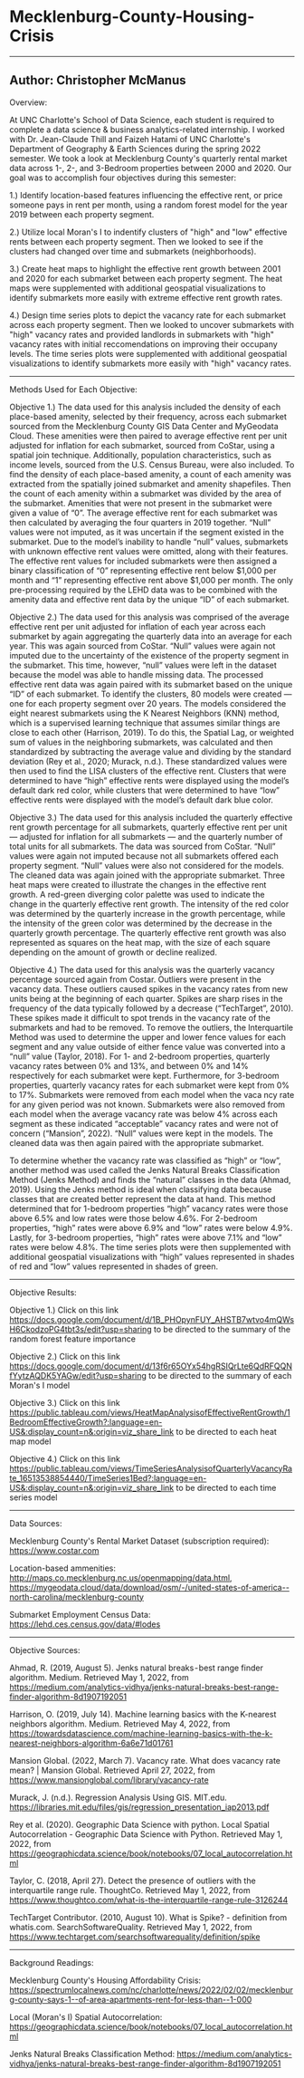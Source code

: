 # Mecklenburg-County-Housing-Crisis
----
Author: Christopher McManus
----
Overview:

At UNC Charlotte's School of Data Science, each student is required to complete a data science & business analytics-related internship. I worked with Dr. Jean-Claude Thill and Faizeh Hatami of UNC Charlotte's Department of Geography & Earth Sciences during the spring 2022 semester. We took a look at Mecklenburg County's quarterly rental market data across 1-, 2-, and 3-Bedroom properties between 2000 and 2020. Our goal was to accomplish four objectives during this semester:

1.) Identify location-based features influencing the effective rent, or price someone pays in rent per month, using a random forest model for the year 2019 between each property segment. 

2.) Utilize local Moran's I to indentify clusters of "high" and "low" effective rents between each property segment. Then we looked to see if the clusters had changed over time and submarkets (neighborhoods).

3.) Create heat maps to highlight the effective rent growth between 2001 and 2020 for each submarket between each property segment. The heat maps were supplemented with additional geospatial visualizations to identify submarkets more easily with extreme effective rent growth rates. 

4.) Design time series plots to depict the vacancy rate for each submarket across each property segment. Then we looked to uncover submarkets with "high" vacancy rates and provided landlords in submarkets with "high" vacancy rates with initial reccomendations on improving their occupany levels. The time series plots were supplemented with additional geospatial visualizations to identify submarkets more easily with "high" vacancy rates.

----
Methods Used for Each Objective:

Objective 1.) The data used for this analysis included the density of each place-based amenity, selected by their frequency, across each submarket sourced from the Mecklenburg County GIS Data Center and MyGeodata Cloud. These amenities were then paired to average effective rent per unit adjusted for inflation for each submarket, sourced from CoStar, using a spatial join technique. Additionally, population characteristics, such as income levels, sourced from the U.S. Census Bureau, were also included. To find the density of each place-based amenity, a count of each amenity was extracted from the spatially joined submarket and amenity shapefiles. Then the count of each amenity within a submarket was divided by the area of the submarket. Amenities that were not present in the submarket were given a value of “0”. The average effective rent for each submarket was then calculated by averaging the four quarters in 2019 together. “Null” values were not imputed, as it was uncertain if the segment existed in the submarket. Due to the model’s inability to handle “null” values, submarkets with unknown effective rent values were omitted, along with their features. The effective rent values for included submarkets were then assigned a binary classification of “0” representing effective rent below $1,000 per month and “1” representing effective rent above $1,000 per month. The only pre-processing required by the LEHD data was to be combined with the amenity data and effective rent data by the unique “ID” of each submarket. 

Objective 2.) The data used for this analysis was comprised of the average effective rent per unit adjusted for inflation of each year across each submarket by again aggregating the quarterly data into an average for each year. This was again sourced from CoStar. “Null” values were again not imputed due to the uncertainty of the existence of the property segment in the submarket. This time, however, “null” values were left in the dataset because the model was able to handle missing data. The processed effective rent data was again paired with its submarket based on the unique “ID” of each submarket. To identify the clusters, 80 models were created — one for each property segment over 20 years. The models considered the eight nearest submarkets using the K Nearest Neighbors (KNN) method, which is a supervised learning technique that assumes similar things are close to each other (Harrison, 2019). To do this, the Spatial Lag, or weighted sum of values in the neighboring submarkets, was calculated and then standardized by subtracting the average value and dividing by the standard deviation (Rey et al., 2020; Murack, n.d.). These standardized values were then used to find the LISA clusters of the effective rent. Clusters that were determined to have “high” effective rents were displayed using the model’s default dark red color, while clusters that were determined to have “low” effective rents were displayed with the model’s default dark blue color.

Objective 3.) The data used for this analysis included the quarterly effective rent growth percentage for all submarkets, quarterly effective rent per unit — adjusted for inflation for all submarkets — and the quarterly number of total units for all submarkets. The data was sourced from CoStar. “Null” values were again not imputed because not all submarkets offered each property segment. “Null” values were also not considered for the models. The cleaned data was again joined with the appropriate submarket. Three heat maps were created to illustrate the changes in the effective rent growth. A red-green diverging color palette was used to indicate the change in the quarterly effective rent growth. The intensity of the red color was determined by the quarterly increase in the growth percentage, while the intensity of the green color was determined by the decrease in the quarterly growth percentage. The quarterly effective rent growth was also represented as squares on the heat map, with the size of each square depending on the amount of growth or decline realized. 

Objective 4.) The data used for this analysis was the quarterly vacancy percentage sourced again from Costar. Outliers were present in the vacancy data. These outliers caused spikes in the vacancy rates from new units being at the beginning of each quarter. Spikes are sharp rises in the frequency of the data typically followed by a decrease (“TechTarget”, 2010). These spikes made it difficult to spot trends in the vacancy rate of the submarkets and had to be removed. To remove the outliers, the Interquartile Method was used to determine the upper and lower fence values for each segment and any value outside of either fence value was converted into a “null” value (Taylor, 2018). For 1- and 2-bedroom properties, quarterly vacancy rates between 0% and 13%, and between 0% and 14% respectively for each submarket were kept. Furthermore, for 3-bedroom properties, quarterly vacancy rates for each submarket were kept from 0% to 17%. Submarkets were removed from each model when the vaca ncy rate for any given period was not known. Submarkets were also removed from each model when the average vacancy rate was below 4% across each segment as these indicated “acceptable” vacancy rates and were not of concern (“Mansion”, 2022). “Null” values were kept in the models. The cleaned data was then again paired with the appropriate submarket.

To determine whether the vacancy rate was classified as “high” or “low”, another method was used called the Jenks Natural Breaks Classification Method (Jenks Method) and finds the “natural” classes in the data (Ahmad, 2019). Using the Jenks method is ideal when classifying data because classes that are created better represent the data at hand. This method determined that for 1-bedroom properties “high” vacancy rates were those above 6.5% and low rates were those below 4.6%. For 2-bedroom properties, “high” rates were above 6.9% and “low” rates were below 4.9%. Lastly, for 3-bedroom properties, “high” rates were above 7.1% and “low” rates were below 4.8%. The time series plots were then supplemented with additional geospatial visualizations with “high” values represented in shades of red and “low” values represented in shades of green.

----
Objective Results:

Objective 1.) Click on this link https://docs.google.com/document/d/1B_PHOpynFUY_AHSTB7wtvo4mQWsH6CkodzoPG4tbt3s/edit?usp=sharing to be directed to the summary of the random forest feature importance

Objective 2.) Click on this link https://docs.google.com/document/d/13f6r65OYx54hgRSIQrLte6QdRFQQNfYytzAQDK5YAGw/edit?usp=sharing to be directed to the summary of each Moran's I model

Objective 3.) Click on this link https://public.tableau.com/views/HeatMapAnalysisofEffectiveRentGrowth/1BedroomEffectiveGrowth?:language=en-US&:display_count=n&:origin=viz_share_link to be directed to each heat map model

Objective 4.) Click on this link https://public.tableau.com/views/TimeSeriesAnalysisofQuarterlyVacancyRate_16513538854440/TimeSeries1Bed?:language=en-US&:display_count=n&:origin=viz_share_link to be directed to each time series model

----
Data Sources:

Mecklenburg County's Rental Market Dataset (subscription required): https://www.costar.com

Location-based ammenities: http://maps.co.mecklenburg.nc.us/openmapping/data.html, https://mygeodata.cloud/data/download/osm/-/united-states-of-america--north-carolina/mecklenburg-county
                           
Submarket Employment Census Data: https://lehd.ces.census.gov/data/#lodes

----
Objective Sources:

Ahmad, R. (2019, August 5). Jenks natural breaks - best range finder algorithm. Medium. Retrieved May 1, 2022, from https://medium.com/analytics-vidhya/jenks-natural-breaks-best-range-finder-algorithm-8d1907192051 

Harrison, O. (2019, July 14). Machine learning basics with the K-nearest neighbors algorithm. Medium. Retrieved May 4, 2022, from https://towardsdatascience.com/machine-learning-basics-with-the-k-nearest-neighbors-algorithm-6a6e71d01761

Mansion Global. (2022, March 7). Vacancy rate. What does vacancy rate mean? | Mansion Global. Retrieved April 27, 2022, from https://www.mansionglobal.com/library/vacancy-rate

Murack, J. (n.d.). Regression Analysis Using GIS. MIT.edu. https://libraries.mit.edu/files/gis/regression_presentation_iap2013.pdf

Rey et al. (2020). Geographic Data Science with python. Local Spatial Autocorrelation - Geographic Data Science with Python. Retrieved May 1, 2022, from https://geographicdata.science/book/notebooks/07_local_autocorrelation.html

Taylor, C. (2018, April 27). Detect the presence of outliers with the interquartile range rule. ThoughtCo. Retrieved May 1, 2022, from https://www.thoughtco.com/what-is-the-interquartile-range-rule-3126244

TechTarget Contributor. (2010, August 10). What is Spike? - definition from whatis.com. SearchSoftwareQuality. Retrieved May 1, 2022, from https://www.techtarget.com/searchsoftwarequality/definition/spike

----
Background Readings:

Mecklenburg County's Housing Affordability Crisis: https://spectrumlocalnews.com/nc/charlotte/news/2022/02/02/mecklenburg-county-says-1--of-area-apartments-rent-for-less-than--1-000

Local (Moran's I) Spatial Autocorrelation: https://geographicdata.science/book/notebooks/07_local_autocorrelation.html

Jenks Natural Breaks Classification Method: https://medium.com/analytics-vidhya/jenks-natural-breaks-best-range-finder-algorithm-8d1907192051                           
